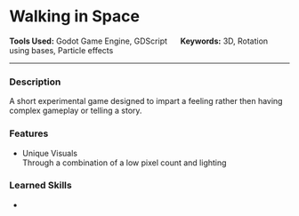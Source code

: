 # Walking in Space
**Tools Used:** Godot Game Engine, GDScript &nbsp;&nbsp;&nbsp;&nbsp; **Keywords:** 3D, Rotation using bases, Particle effects

---
### Description
A short experimental game designed to impart a feeling rather then having complex gameplay or telling a story.


### Features
- Unique Visuals  
Through a combination of a low pixel count and lighting


### Learned Skills
- 

